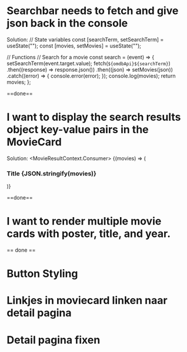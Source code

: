 # Searchbar needs to fetch and give json back in the console

Solution:
// State variables
const [searchTerm, setSearchTerm] = useState("");
const [movies, setMovies] = useState("");

// Functions
// Search for a movie
const search = (event) => {
setSearchTerm(event.target.value);
fetch(`${omdbApi}${searchTerm}`)
.then((response) => response.json())
.then((json) => setMovies(json))
.catch((error) => {
console.error(error);
});
console.log(movies);
return movies;
};

==done==

# I want to display the search results object key-value pairs in the MovieCard

Solution:
<MovieResultContext.Consumer>
{(movies) => (

<h3 className="mt-6 text-gray-900 text-sm font-medium">
Title {JSON.stringify(movies)}
</h3>
)}
</MovieResultContext.Consumer>

==done==

# I want to render multiple movie cards with poster, title, and year.

== done ==

# Button Styling

# Linkjes in moviecard linken naar detail pagina

# Detail pagina fixen
